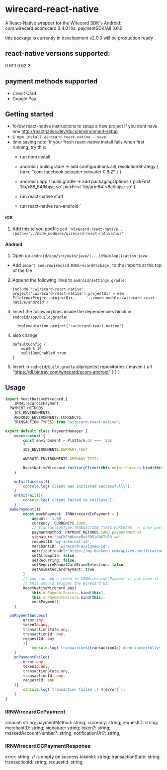 
# wirecard-react-native
A React-Native wrapper for the Wirecard SDK's
Android: com.wirecard.ecom:card 3.4.0
Ios: paymentSDK/All 3.6.0

this package is currently in development v2.0.0 will be production ready .

## react-native versions supported:
0.61.1
0.62.2
## payment methods supported
- Credit Card
- Google Pay
## Getting started
- follow react-native instructions to setup a new project if you dont have one http://reactnative.dev/docs/environment-setup
- `$ npm install wirecard-react-native --save`
- time saving note
	`if your fresh react-native install fails when first running, try this:
	- run npm install
	- android / build.gradle -> add
		configurations.all{
		    resolutionStrategy {
        		force "com.facebook.soloader:soloader:0.8.2"
    		}
		}

	- android / app / build.gradle -> add
			packagingOptions {
    			pickFirst 'lib/x86_64/libjsc.so'
    			pickFirst 'lib/arm64-v8a/libjsc.so'
  			}
	- run react-native start 
	- run react-native run-android
	`

#### iOS

1. Add this to you podfile
`pod 'wirecard-react-native', :path=>'../node_modules/wirecard-react-native/ios'`

#### Android

1. Open up `android/app/src/main/java/[...]/MainApplication.java`
  - Add `import com.rnwirecard.RNWirecardPackage;` to the imports at the top of the file
2. Append the following lines to `android/settings.gradle`:
  	```
  	include ':wirecard-react-native'
  	project(':wirecard-react-native').projectDir = new File(rootProject.projectDir, 	'../node_modules/wirecard-react-native/android')
  	```
3. Insert the following lines inside the dependencies block in `android/app/build.gradle`:
  	```
      implementation project(':wirecard-react-native')
  	```
4. also change 
	```
	defaultConfig {
		minSdk 19
		multiDexEnabled true
	}
	```
5. Insert in `android/build.gradle`
	allprojects{
		repositories {
			maven {
            		  url  "https://dl.bintray.com/wirecard/ecom-android"
        	}
		}
	}
## Usage
```typescript
import ReactNativeWirecard,{
	IRNWirecardCcPayment,
  PAYMENT_METHODS,
	IOS_ENVIRONMENTS,
	ANDROID_ENVIRONMENTS,CURRENCYS,
	TRANSACTION_TYPES} from 'wirecard-react-native';

export default class PaymentManager {
	constructor(){
		const environment = Platform.OS === 'ios' 
		? 
		IOS_ENVIRONMENTS.GERMANY_TEST 
		:
		ANDROID_ENVIRONMENTS.GERMANY_TEST;

		ReactNativeWirecard.initiateClient(this.onInitSuccess.bind(this),this.onInitFail.bind(this), environment);
	}

	onInitSuccess(){
		console.log('client was initiated successfully');
	}
	onInitFail(){
		console.log('client failed to initiate');
	}
  makePayment(){
		const mockPayment: IRNWirecardCcPayment = {
			amount: '1.99',
			currency: CURRENCYS.EURO,
			// transactionType:TRANSACTION_TYPES.PURCHASE, // only purchase supported for now
			paymentMethod: PAYMENT_METHODS.CARD.paymentMethod,
			signature:'baCkEndGeneRat3D5iGN4TuR3.==',
			requestID:'my-internal-id',
			merchantID: 'wirecard-assigned-id',
			notificationUrl:'https://my-backend.com/api/my-notifications-endpoint',
			setAttempt3d: false,
    		setRecurring: false,
    		setRequireManualCardBrandSelection: false,
   			setAnimatedCardPayment: true
		}
		// you can add a token to IRNWirecardCcPayment if you have it token: '2y3423423saa2';
		// this should trigger the Wirecard UI;
		ReactNativeWirecard.pay(
			this.onPaymentSuccess.bind(this),
			this.onPaymentFailure.bind(this),
			mockPayment);
	}

  onPaymentSuccess(
		error:any,
		tokenId:any,
		transactionState:any,
		transactionId: any,
		requestId: any
		){
			console.log(`transaction${transactionId} done succesfully!`);
	}
	onPaymentFailed(
		error:any,
		tokenId:any,
		transactionState:any,
		transactionId: any,
		requestId: any
	){
		console.log(`transaction failed :( ${error}`);
	}
}

```
### IRNWirecardCcPayment

amount: string;
paymentMethod: string;
currency: string;
requestID: string;
merchantID: string;
signature: string;
token?: string;
maskedAccountNumber?: string;
notificationUrl?: string;

### IRNWirecardCCPaymentResponse
error: string; // is empty on success
tokenId: string;
transactionState: string;
transactionId: string;
requestId: string;

```
  